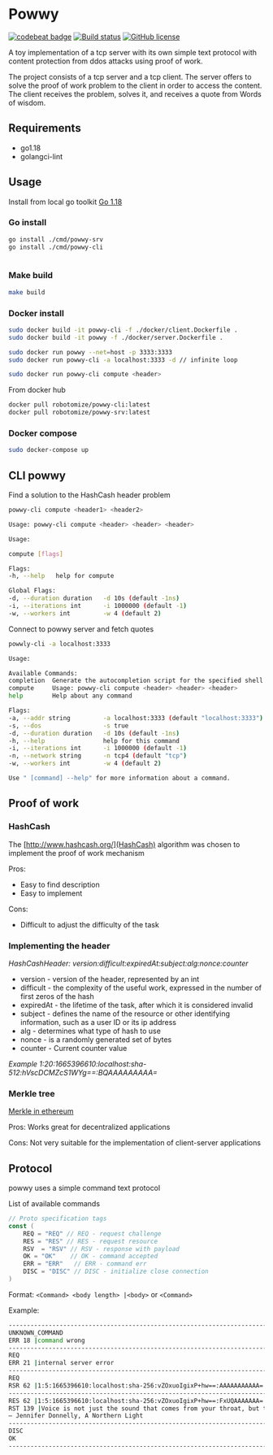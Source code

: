 # Powwy

[![codebeat badge](https://codebeat.co/badges/a4a12b24-98e6-4627-b01c-8b124561f2e1)](https://codebeat.co/projects/github-com-robotomize-powwy-main)
[![Build status](https://github.com/robotomize/powwy/actions/workflows/release.yml/badge.svg)](https://github.com/robotomize/powwy/actions)
[![GitHub license](https://img.shields.io/github/license/robotomize/powwy.svg)](https://github.com/robotomize/powwy/blob/master/LICENSE)

A toy implementation of a tcp server with its own simple text protocol with content protection from ddos attacks using
proof of work.

The project consists of a tcp server and a tcp client.
The server offers to solve the proof of work problem to the client in order to access the content.  
The client receives the problem, solves it, and receives a quote from Words of wisdom.

## Requirements

* go1.18
* golangci-lint

## Usage

Install from local go toolkit [Go 1.18](https://go.dev/dl/)

### Go install
```sh
go install ./cmd/powwy-srv
go install ./cmd/powwy-cli
    
```

### Make build

```sh
make build
```

### Docker install

```sh
sudo docker build -it powwy-cli -f ./docker/client.Dockerfile .
sudo docker build -it powwy -f ./docker/server.Dockerfile .

sudo docker run powwy --net=host -p 3333:3333
sudo docker run powwy-cli -a localhost:3333 -d // infinite loop

sudo docker run powwy-cli compute <header>
```

From docker hub
```sh
docker pull robotomize/powwy-cli:latest
docker pull robotomize/powwy-srv:latest
```

### Docker compose

```sh
sudo docker-compose up
```

## CLI powwy

Find a solution to the HashCash header problem

```sh
powwy-cli compute <header1> <header2> 
```

```sh
Usage: powwy-cli compute <header> <header> <header>

Usage:

compute [flags]

Flags:
-h, --help   help for compute

Global Flags:
-d, --duration duration   -d 10s (default -1ns)
-i, --iterations int      -i 1000000 (default -1)
-w, --workers int         -w 4 (default 2)
```

Connect to powwy server and fetch quotes

```sh
powwly-cli -a localhost:3333
```

```sh
Usage:

Available Commands:
completion  Generate the autocompletion script for the specified shell
compute     Usage: powwy-cli compute <header> <header> <header>
help        Help about any command

Flags:
-a, --addr string         -a localhost:3333 (default "localhost:3333")
-s, --dos                 -s true
-d, --duration duration   -d 10s (default -1ns)
-h, --help                help for this command
-i, --iterations int      -i 1000000 (default -1)
-n, --network string      -n tcp4 (default "tcp")
-w, --workers int         -w 4 (default 2)

Use " [command] --help" for more information about a command.
```

## Proof of work

### HashCash

The [http://www.hashcash.org/](HashCash) algorithm was chosen to implement the proof of work mechanism

Pros:
* Easy to find description
* Easy to implement

Cons:
* Difficult to adjust the difficulty of the task

### Implementing the header

*HashCashHeader: version:difficult:expiredAt:subject:alg:nonce:counter*

* version - version of the header, represented by an int
* difficult - the complexity of the useful work, expressed in the number of first zeros of the hash
* expiredAt - the lifetime of the task, after which it is considered invalid
* subject - defines the name of the resource or other identifying information, such as a user ID or its ip address
* alg - determines what type of hash to use
* nonce - is a randomly generated set of bytes
* counter - Current counter value

*Example 1:20:1665396610:localhost:sha-512:hVscDCMZcS1WYg==:BQAAAAAAAAA=*

### Merkle tree

[Merkle in ethereum](https://blog.ethereum.org/2015/11/15/merkling-in-ethereum/)

Pros:
  Works great for decentralized applications

Cons:
  Not very suitable for the implementation of client-server applications

## Protocol

powwy uses a simple command text protocol

List of available commands

```go
// Proto specification tags
const (
    REQ = "REQ" // REQ - request challenge
    RES = "RES" // RES - request resource
    RSV  = "RSV" // RSV - response with payload
    OK = "OK"    // OK - command accepted
    ERR = "ERR"   // ERR - command err
    DISC = "DISC" // DISC - initialize close connection
)

```

Format:
`<Command> <body length> |<body>`
or
`<Command>`

Example:

```sh
---------------------------------------------------------------------------------------------------------------
UNKNOWN_COMMAND
ERR 18 |command wrong
---------------------------------------------------------------------------------------------------------------
REQ
ERR 21 |internal server error
---------------------------------------------------------------------------------------------------------------
REQ
RSR 62 |1:5:1665396610:localhost:sha-256:vZOxuoIgixP+hw==:AAAAAAAAAAA=
---------------------------------------------------------------------------------------------------------------
RES 62 |1:5:1665396610:localhost:sha-256:vZOxuoIgixP+hw==:FxUQAAAAAAA=
RST 139 |Voice is not just the sound that comes from your throat, but the feelings that come from your words.
― Jennifer Donnelly, A Northern Light
---------------------------------------------------------------------------------------------------------------
DISC
OK
---------------------------------------------------------------------------------------------------------------
```





